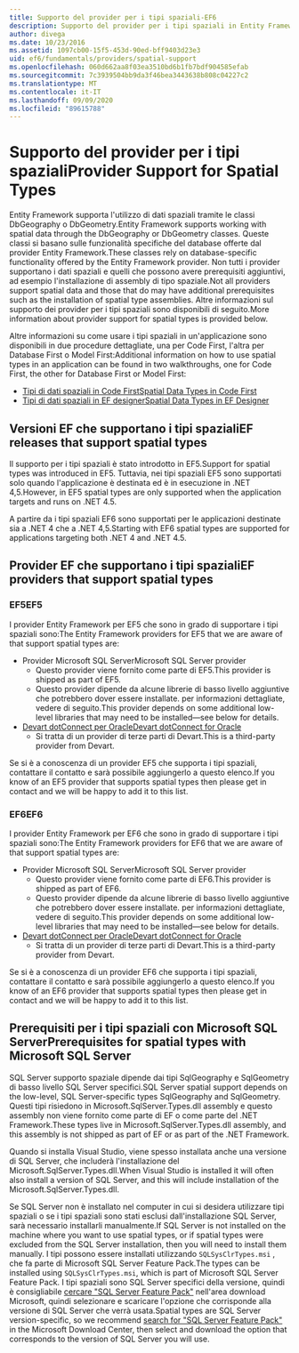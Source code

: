 ```yaml
---
title: Supporto del provider per i tipi spaziali-EF6
description: Supporto del provider per i tipi spaziali in Entity Framework 6
author: divega
ms.date: 10/23/2016
ms.assetid: 1097cb00-15f5-453d-90ed-bff9403d23e3
uid: ef6/fundamentals/providers/spatial-support
ms.openlocfilehash: 060d662aa8f03ea3510bd6b1fb7bdf904585efab
ms.sourcegitcommit: 7c3939504bb9da3f46bea3443638b808c04227c2
ms.translationtype: MT
ms.contentlocale: it-IT
ms.lasthandoff: 09/09/2020
ms.locfileid: "89615788"
---
```

# <a name="provider-support-for-spatial-types"></a><span data-ttu-id="f98bc-103">Supporto del provider per i tipi spaziali</span><span class="sxs-lookup"><span data-stu-id="f98bc-103">Provider Support for Spatial Types</span></span>
<span data-ttu-id="f98bc-104">Entity Framework supporta l'utilizzo di dati spaziali tramite le classi DbGeography o DbGeometry.</span><span class="sxs-lookup"><span data-stu-id="f98bc-104">Entity Framework supports working with spatial data through the DbGeography or DbGeometry classes.</span></span> <span data-ttu-id="f98bc-105">Queste classi si basano sulle funzionalità specifiche del database offerte dal provider Entity Framework.</span><span class="sxs-lookup"><span data-stu-id="f98bc-105">These classes rely on database-specific functionality offered by the Entity Framework provider.</span></span> <span data-ttu-id="f98bc-106">Non tutti i provider supportano i dati spaziali e quelli che possono avere prerequisiti aggiuntivi, ad esempio l'installazione di assembly di tipo spaziale.</span><span class="sxs-lookup"><span data-stu-id="f98bc-106">Not all providers support spatial data and those that do may have additional prerequisites such as the installation of spatial type assemblies.</span></span> <span data-ttu-id="f98bc-107">Altre informazioni sul supporto dei provider per i tipi spaziali sono disponibili di seguito.</span><span class="sxs-lookup"><span data-stu-id="f98bc-107">More information about provider support for spatial types is provided below.</span></span>  

<span data-ttu-id="f98bc-108">Altre informazioni su come usare i tipi spaziali in un'applicazione sono disponibili in due procedure dettagliate, una per Code First, l'altra per Database First o Model First:</span><span class="sxs-lookup"><span data-stu-id="f98bc-108">Additional information on how to use spatial types in an application can be found in two walkthroughs, one for Code First, the other for Database First or Model First:</span></span>  

- [<span data-ttu-id="f98bc-109">Tipi di dati spaziali in Code First</span><span class="sxs-lookup"><span data-stu-id="f98bc-109">Spatial Data Types in Code First</span></span>](xref:ef6/modeling/code-first/data-types/spatial)  
- [<span data-ttu-id="f98bc-110">Tipi di dati spaziali in EF designer</span><span class="sxs-lookup"><span data-stu-id="f98bc-110">Spatial Data Types in EF Designer</span></span>](xref:ef6/modeling/designer/data-types/spatial)  

## <a name="ef-releases-that-support-spatial-types"></a><span data-ttu-id="f98bc-111">Versioni EF che supportano i tipi spaziali</span><span class="sxs-lookup"><span data-stu-id="f98bc-111">EF releases that support spatial types</span></span>  

<span data-ttu-id="f98bc-112">Il supporto per i tipi spaziali è stato introdotto in EF5.</span><span class="sxs-lookup"><span data-stu-id="f98bc-112">Support for spatial types was introduced in EF5.</span></span> <span data-ttu-id="f98bc-113">Tuttavia, nei tipi spaziali EF5 sono supportati solo quando l'applicazione è destinata ed è in esecuzione in .NET 4,5.</span><span class="sxs-lookup"><span data-stu-id="f98bc-113">However, in EF5 spatial types are only supported when the application targets and runs on .NET 4.5.</span></span>  

<span data-ttu-id="f98bc-114">A partire da i tipi spaziali EF6 sono supportati per le applicazioni destinate sia a .NET 4 che a .NET 4,5.</span><span class="sxs-lookup"><span data-stu-id="f98bc-114">Starting with EF6 spatial types are supported for applications targeting both .NET 4 and .NET 4.5.</span></span>  

## <a name="ef-providers-that-support-spatial-types"></a><span data-ttu-id="f98bc-115">Provider EF che supportano i tipi spaziali</span><span class="sxs-lookup"><span data-stu-id="f98bc-115">EF providers that support spatial types</span></span>  

### <a name="ef5"></a><span data-ttu-id="f98bc-116">EF5</span><span class="sxs-lookup"><span data-stu-id="f98bc-116">EF5</span></span>  

<span data-ttu-id="f98bc-117">I provider Entity Framework per EF5 che sono in grado di supportare i tipi spaziali sono:</span><span class="sxs-lookup"><span data-stu-id="f98bc-117">The Entity Framework providers for EF5 that we are aware of that support spatial types are:</span></span>  

- <span data-ttu-id="f98bc-118">Provider Microsoft SQL Server</span><span class="sxs-lookup"><span data-stu-id="f98bc-118">Microsoft SQL Server provider</span></span>  
    - <span data-ttu-id="f98bc-119">Questo provider viene fornito come parte di EF5.</span><span class="sxs-lookup"><span data-stu-id="f98bc-119">This provider is shipped as part of EF5.</span></span>  
    - <span data-ttu-id="f98bc-120">Questo provider dipende da alcune librerie di basso livello aggiuntive che potrebbero dover essere installate. per informazioni dettagliate, vedere di seguito.</span><span class="sxs-lookup"><span data-stu-id="f98bc-120">This provider depends on some additional low-level libraries that may need to be installed—see below for details.</span></span>  
- [<span data-ttu-id="f98bc-121">Devart dotConnect per Oracle</span><span class="sxs-lookup"><span data-stu-id="f98bc-121">Devart dotConnect for Oracle</span></span>](https://www.devart.com/dotconnect/oracle/)  
    - <span data-ttu-id="f98bc-122">Si tratta di un provider di terze parti di Devart.</span><span class="sxs-lookup"><span data-stu-id="f98bc-122">This is a third-party provider from Devart.</span></span>  

<span data-ttu-id="f98bc-123">Se si è a conoscenza di un provider EF5 che supporta i tipi spaziali, contattare il contatto e sarà possibile aggiungerlo a questo elenco.</span><span class="sxs-lookup"><span data-stu-id="f98bc-123">If you know of an EF5 provider that supports spatial types then please get in contact and we will be happy to add it to this list.</span></span>  

### <a name="ef6"></a><span data-ttu-id="f98bc-124">EF6</span><span class="sxs-lookup"><span data-stu-id="f98bc-124">EF6</span></span>  

<span data-ttu-id="f98bc-125">I provider Entity Framework per EF6 che sono in grado di supportare i tipi spaziali sono:</span><span class="sxs-lookup"><span data-stu-id="f98bc-125">The Entity Framework providers for EF6 that we are aware of that support spatial types are:</span></span>  

- <span data-ttu-id="f98bc-126">Provider Microsoft SQL Server</span><span class="sxs-lookup"><span data-stu-id="f98bc-126">Microsoft SQL Server provider</span></span>  
    - <span data-ttu-id="f98bc-127">Questo provider viene fornito come parte di EF6.</span><span class="sxs-lookup"><span data-stu-id="f98bc-127">This provider is shipped as part of EF6.</span></span>  
    - <span data-ttu-id="f98bc-128">Questo provider dipende da alcune librerie di basso livello aggiuntive che potrebbero dover essere installate. per informazioni dettagliate, vedere di seguito.</span><span class="sxs-lookup"><span data-stu-id="f98bc-128">This provider depends on some additional low-level libraries that may need to be installed—see below for details.</span></span>  
- [<span data-ttu-id="f98bc-129">Devart dotConnect per Oracle</span><span class="sxs-lookup"><span data-stu-id="f98bc-129">Devart dotConnect for Oracle</span></span>](https://www.devart.com/dotconnect/oracle/)  
    - <span data-ttu-id="f98bc-130">Si tratta di un provider di terze parti di Devart.</span><span class="sxs-lookup"><span data-stu-id="f98bc-130">This is a third-party provider from Devart.</span></span>  

<span data-ttu-id="f98bc-131">Se si è a conoscenza di un provider EF6 che supporta i tipi spaziali, contattare il contatto e sarà possibile aggiungerlo a questo elenco.</span><span class="sxs-lookup"><span data-stu-id="f98bc-131">If you know of an EF6 provider that supports spatial types then please get in contact and we will be happy to add it to this list.</span></span>  

## <a name="prerequisites-for-spatial-types-with-microsoft-sql-server"></a><span data-ttu-id="f98bc-132">Prerequisiti per i tipi spaziali con Microsoft SQL Server</span><span class="sxs-lookup"><span data-stu-id="f98bc-132">Prerequisites for spatial types with Microsoft SQL Server</span></span>  

<span data-ttu-id="f98bc-133">SQL Server supporto spaziale dipende dai tipi SqlGeography e SqlGeometry di basso livello SQL Server specifici.</span><span class="sxs-lookup"><span data-stu-id="f98bc-133">SQL Server spatial support depends on the low-level, SQL Server-specific types SqlGeography and SqlGeometry.</span></span> <span data-ttu-id="f98bc-134">Questi tipi risiedono in Microsoft.SqlServer.Types.dll assembly e questo assembly non viene fornito come parte di EF o come parte del .NET Framework.</span><span class="sxs-lookup"><span data-stu-id="f98bc-134">These types live in Microsoft.SqlServer.Types.dll assembly, and this assembly is not shipped as part of EF or as part of the .NET Framework.</span></span>  

<span data-ttu-id="f98bc-135">Quando si installa Visual Studio, viene spesso installata anche una versione di SQL Server, che includerà l'installazione del Microsoft.SqlServer.Types.dll.</span><span class="sxs-lookup"><span data-stu-id="f98bc-135">When Visual Studio is installed it will often also install a version of SQL Server, and this will include installation of the Microsoft.SqlServer.Types.dll.</span></span>  

<span data-ttu-id="f98bc-136">Se SQL Server non è installato nel computer in cui si desidera utilizzare tipi spaziali o se i tipi spaziali sono stati esclusi dall'installazione SQL Server, sarà necessario installarli manualmente.</span><span class="sxs-lookup"><span data-stu-id="f98bc-136">If SQL Server is not installed on the machine where you want to use spatial types, or if spatial types were excluded from the SQL Server installation, then you will need to install them manually.</span></span> <span data-ttu-id="f98bc-137">I tipi possono essere installati utilizzando `SQLSysClrTypes.msi` , che fa parte di Microsoft SQL Server Feature Pack.</span><span class="sxs-lookup"><span data-stu-id="f98bc-137">The types can be installed using `SQLSysClrTypes.msi`, which is part of Microsoft SQL Server Feature Pack.</span></span> <span data-ttu-id="f98bc-138">I tipi spaziali sono SQL Server specifici della versione, quindi è consigliabile [cercare "SQL Server Feature Pack"](https://www.microsoft.com/search/result.aspx?q=sql+server+feature+pack) nell'area download Microsoft, quindi selezionare e scaricare l'opzione che corrisponde alla versione di SQL Server che verrà usata.</span><span class="sxs-lookup"><span data-stu-id="f98bc-138">Spatial types are SQL Server version-specific, so we recommend [search for "SQL Server Feature Pack"](https://www.microsoft.com/search/result.aspx?q=sql+server+feature+pack) in the Microsoft Download Center, then select and download the option that corresponds to the version of SQL Server you will use.</span></span>
